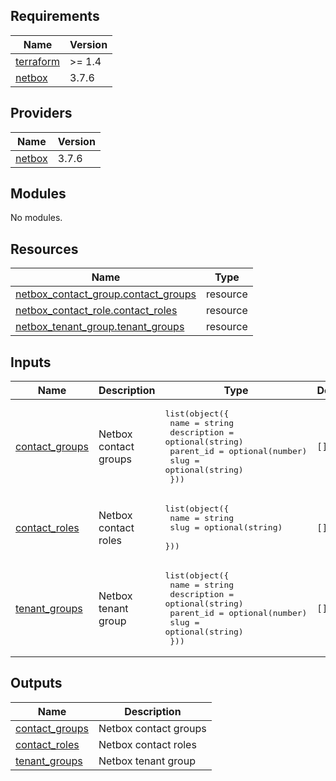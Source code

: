 <!-- BEGIN_TF_DOCS -->
## Requirements

| Name | Version |
|------|---------|
| <a name="requirement_terraform"></a> [terraform](#requirement\_terraform) | >= 1.4 |
| <a name="requirement_netbox"></a> [netbox](#requirement\_netbox) | 3.7.6 |

## Providers

| Name | Version |
|------|---------|
| <a name="provider_netbox"></a> [netbox](#provider\_netbox) | 3.7.6 |

## Modules

No modules.

## Resources

| Name | Type |
|------|------|
| [netbox_contact_group.contact_groups](https://registry.terraform.io/providers/e-breuninger/netbox/3.7.6/docs/resources/contact_group) | resource |
| [netbox_contact_role.contact_roles](https://registry.terraform.io/providers/e-breuninger/netbox/3.7.6/docs/resources/contact_role) | resource |
| [netbox_tenant_group.tenant_groups](https://registry.terraform.io/providers/e-breuninger/netbox/3.7.6/docs/resources/tenant_group) | resource |

## Inputs

| Name | Description | Type | Default | Required |
|------|-------------|------|---------|:--------:|
| <a name="input_contact_groups"></a> [contact\_groups](#input\_contact\_groups) | Netbox contact groups | <pre>list(object({<br>    name        = string<br>    description = optional(string)<br>    parent_id   = optional(number)<br>    slug        = optional(string)<br>  }))</pre> | `[]` | no |
| <a name="input_contact_roles"></a> [contact\_roles](#input\_contact\_roles) | Netbox contact roles | <pre>list(object({<br>    name = string<br>    slug = optional(string)<br>  }))</pre> | `[]` | no |
| <a name="input_tenant_groups"></a> [tenant\_groups](#input\_tenant\_groups) | Netbox tenant group | <pre>list(object({<br>    name        = string<br>    description = optional(string)<br>    parent_id   = optional(number)<br>    slug        = optional(string)<br>  }))</pre> | `[]` | no |

## Outputs

| Name | Description |
|------|-------------|
| <a name="output_contact_groups"></a> [contact\_groups](#output\_contact\_groups) | Netbox contact groups |
| <a name="output_contact_roles"></a> [contact\_roles](#output\_contact\_roles) | Netbox contact roles |
| <a name="output_tenant_groups"></a> [tenant\_groups](#output\_tenant\_groups) | Netbox tenant group |
<!-- END_TF_DOCS -->
